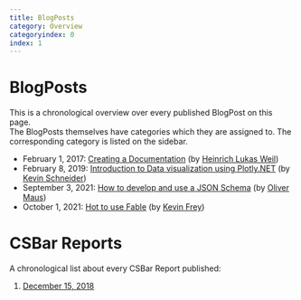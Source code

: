 ```yaml
---
title: BlogPosts
category: Overview
categoryindex: 0
index: 1
---
```


# BlogPosts

This is a chronological overview over every published BlogPost on this page.  
The BlogPosts themselves have categories which they are assigned to. The corresponding category is listed on the sidebar.

* February 1, 2017: [Creating a Documentation](..\posts\documentation.html) (by [Heinrich Lukas Weil](https://github.com/HLWeil))
* February 8, 2019: [Introduction to Data visualization using Plotly.NET](..\posts\WorkshopSeries_3_plotly.html) (by [Kevin Schneider](https://github.com/kMutagene))
* September 3, 2021: [How to develop and use a JSON Schema](..\posts\0_how2JSONSchema.html) (by [Oliver Maus](https://github.com/omaus))
* October 1, 2021: [Hot to use Fable](../posts/1_how2Fable.html) (by [Kevin Frey](https://github.com/Freymaurer))

# CSBar Reports

A chronological list about every CSBar Report published:

1. [December 15, 2018](../posts/CoffeeReport1.html)
